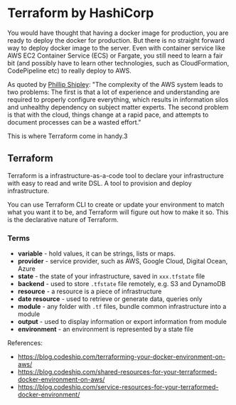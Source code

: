 # Terraform by HashiCorp

You would have thought that having a docker image for production, you are ready to deploy the docker for production.
But there is no straight forward way to deploy docker image to the server. Even with container service like AWS EC2
Container Service (ECS) or Fargate, you still need to learn a fair bit (and possibly have to learn other technologies,
such as CloudFormation, CodePipeline etc) to really deploy to AWS.

As quoted by [Phillip Shipley](https://blog.codeship.com/terraforming-your-docker-environment-on-aws/):
"The complexity of the AWS system leads to two problems: The first is that a lot of experience and understanding are
required to properly configure everything, which results in information silos and unhealthy dependency on subject
matter experts. The second problem is that with the cloud, things change at a rapid pace, and attempts to document
processes can be a wasted effort."

This is where Terraform come in handy.3

## Terraform

Terraform is a infrastructure-as-a-code tool to declare your infrastructure with easy to read and write DSL. A tool to
provision and deploy infrastructure.

You can use Terraform CLI to create or update your environment to match what you want it to be, and Terraform will
figure out how to make it so. This is the declarative nature of Terraform.

### Terms

- __variable__ - hold values, it can be strings, lists or maps.
- __provider__ - service provider, such as AWS, Google Cloud, Digital Ocean, Azure
- __state__ - the state of your infrastructure, saved in `xxx.tfstate` file
- __backend__ - used to store `.tfstate` file remotely, e.g. S3 and DynamoDB
- __resource__ - a resource is a piece of infrastructure
- __date resource__ - used to retrieve or generate data, queries only
- __module__ - any folder with `.tf` files, bundle common infrastructure into a module
- __output__ - used to display information or export information from module
- __environment__ - an environment is represented by a state file


References:

- https://blog.codeship.com/terraforming-your-docker-environment-on-aws/
- https://blog.codeship.com/shared-resources-for-your-terraformed-docker-environment-on-aws/
- https://blog.codeship.com/service-resources-for-your-terraformed-docker-environment/

